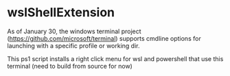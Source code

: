 # wslShellExtension

As of January 30, the windows terminal project (https://github.com/microsoft/terminal) supports cmdline options for launching with a specific profile or working dir.<br>

This ps1 script installs a right click menu for wsl and powershell that use this terminal (need to build from source for now)



